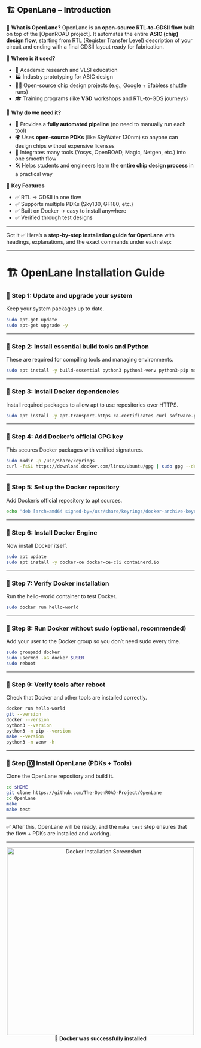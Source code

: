 ## 🏗️ OpenLane – Introduction

🔹 **What is OpenLane?**
OpenLane is an **open-source RTL-to-GDSII flow** built on top of the \[OpenROAD project]. It automates the entire **ASIC (chip) design flow**, starting from RTL (Register Transfer Level) description of your circuit and ending with a final GDSII layout ready for fabrication.

🔹 **Where is it used?**

* 📐 Academic research and VLSI education
* 🏭 Industry prototyping for ASIC design
* 🧑‍💻 Open-source chip design projects (e.g., Google + Efabless shuttle runs)
* 🎓 Training programs (like **VSD** workshops and RTL-to-GDS journeys)

🔹 **Why do we need it?**

* 🚀 Provides a **fully automated pipeline** (no need to manually run each tool)
* 🌍 Uses **open-source PDKs** (like SkyWater 130nm) so anyone can design chips without expensive licenses
* 🔗 Integrates many tools (Yosys, OpenROAD, Magic, Netgen, etc.) into one smooth flow
* 🛠️ Helps students and engineers learn the **entire chip design process** in a practical way

🔹 **Key Features**

* ✅ RTL → GDSII in one flow
* ✅ Supports multiple PDKs (Sky130, GF180, etc.)
* ✅ Built on Docker → easy to install anywhere
* ✅ Verified through test designs

---

Got it ✅
Here’s a **step-by-step installation guide for OpenLane** with headings, explanations, and the exact commands under each step:

---

# 🏗️ OpenLane Installation Guide

### 🔹 Step 1: Update and upgrade your system

Keep your system packages up to date.

```bash
sudo apt-get update
sudo apt-get upgrade -y
```

---

### 🔹 Step 2: Install essential build tools and Python

These are required for compiling tools and managing environments.

```bash
sudo apt install -y build-essential python3 python3-venv python3-pip make git
```

---

### 🔹 Step 3: Install Docker dependencies

Install required packages to allow apt to use repositories over HTTPS.

```bash
sudo apt install -y apt-transport-https ca-certificates curl software-properties-common
```

---

### 🔹 Step 4: Add Docker’s official GPG key

This secures Docker packages with verified signatures.

```bash
sudo mkdir -p /usr/share/keyrings
curl -fsSL https://download.docker.com/linux/ubuntu/gpg | sudo gpg --dearmor -o /usr/share/keyrings/docker-archive-keyring.gpg
```

---

### 🔹 Step 5: Set up the Docker repository

Add Docker’s official repository to apt sources.

```bash
echo "deb [arch=amd64 signed-by=/usr/share/keyrings/docker-archive-keyring.gpg] https://download.docker.com/linux/ubuntu $(lsb_release -cs) stable" | sudo tee /etc/apt/sources.list.d/docker.list > /dev/null
```

---

### 🔹 Step 6: Install Docker Engine

Now install Docker itself.

```bash
sudo apt update
sudo apt install -y docker-ce docker-ce-cli containerd.io
```

---

### 🔹 Step 7: Verify Docker installation

Run the hello-world container to test Docker.

```bash
sudo docker run hello-world
```

---

### 🔹 Step 8: Run Docker without sudo (optional, recommended)

Add your user to the Docker group so you don’t need sudo every time.

```bash
sudo groupadd docker
sudo usermod -aG docker $USER
sudo reboot
```

---

### 🔹 Step 9: Verify tools after reboot

Check that Docker and other tools are installed correctly.

```bash
docker run hello-world
git --version
docker --version
python3 --version
python3 -m pip --version
make --version
python3 -m venv -h
```

---

### 🔹 Step 🔟 Install OpenLane (PDKs + Tools)

Clone the OpenLane repository and build it.

```bash
cd $HOME
git clone https://github.com/The-OpenROAD-Project/OpenLane
cd OpenLane
make
make test
```

---

✅ After this, OpenLane will be ready, and the `make test` step ensures that the flow + PDKs are installed and working.

---

<p align="center">
  <img src="https://github.com/user-attachments/assets/1278f1f1-1d9f-4d8d-8040-be690dac9b08" width="500" alt="Docker Installation Screenshot">
  <br>
  <b>🐳 Docker was successfully installed</b>
</p>
